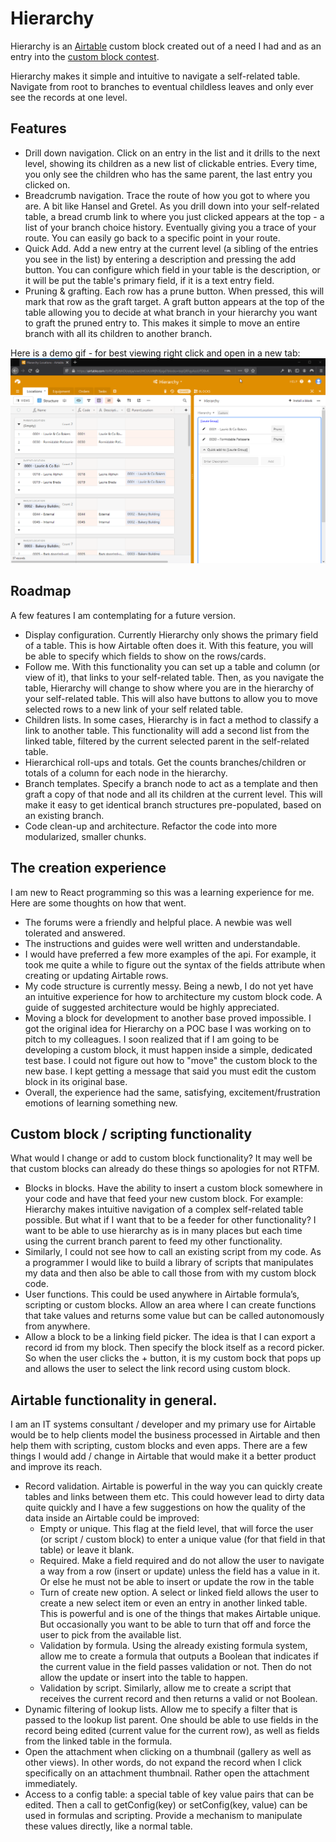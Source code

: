 # Hierarchy

Hierarchy is an [Airtable](https://airtable.com/) custom block created out of a need I had and as an entry into the [custom block contest](https://community.airtable.com/t/new-custom-blocks-contest-with-100-000-in-prizes/30140).

Hierarchy makes it simple and intuitive to navigate a self-related table. Navigate from root to branches to eventual childless leaves and only ever see the records at one level. 

## Features

* Drill down navigation. Click on an entry in the list and it drills to the next level, showing its children as a new list of clickable entries. Every time, you only see the children who has the same parent, the last entry you clicked on.
* Breadcrumb navigation. Trace the route of how you got to where you are. A bit like Hansel and Gretel. As you drill down into your self-related table, a bread crumb link to where you just clicked appears at the top - a list of your branch choice history. Eventually giving you a trace of your route. You can easily go back to a specific point in your route.
* Quick Add. Add a new entry at the current level (a sibling of the entries you see in the list) by entering a description and pressing the add button. You can configure which field in your table is the description, or it will be put the table's primary field, if it is a text entry field.
* Pruning & grafting. Each row has a prune button. When pressed, this will mark that row as the graft target. A graft button appears at the top of the table allowing you to decide at what branch in your hierarchy you want to graft the pruned entry to. This makes it simple to move an entire branch with all its children to another branch.

Here is a demo gif - for best viewing right click and open in a new tab:
![Hierarchy Demo](demo/demo3.gif)

## Roadmap
A few features I am contemplating for a future version. 
* Display configuration. Currently Hierarchy only shows the primary field of a table. This is how Airtable often does it. With this feature, you will be able to specify which fields to show on the rows/cards.
* Follow me. With this functionality you can set up a table and column (or view of it), that links to your self-related table. Then, as you navigate the table, Hierarchy will change to show where you are in the hierarchy of your self-related table. This will also have buttons to allow you to move selected rows to a new link of your self related table.
* Children lists. In some cases, Hierarchy is in fact a method to classify a link to another table. This functionality will add a second list from the linked table, filtered by the current selected parent in the self-related table.
* Hierarchical roll-ups and totals. Get the counts branches/children or totals of a column for each node in the hierarchy.
* Branch templates. Specify a branch node to act as a template and then graft a copy of that node and all its children at the current level. This will make it easy to get identical branch structures pre-populated, based on an existing branch.
* Code clean-up and architecture. Refactor the code into more modularized, smaller chunks. 

## The creation experience
I am new to React programming so this was a learning experience for me. Here are some thoughts on how that went.
* The forums were a friendly and helpful place. A newbie was well tolerated and answered.
* The instructions and guides were well written and understandable. 
* I would have preferred a few more examples of the api. For example, it took me quite a while to figure out the syntax of the fields attribute when creating or updating Airtable rows.
* My code structure is currently messy. Being a newb, I do not yet have an intuitive experience for how to architecture my custom block code. A guide of suggested architecture would be highly appreciated.
* Moving a block for development to another base proved impossible. I got the original idea for Hierarchy on a POC base I was working on to pitch to my colleagues. I soon realized that if I am going to be developing a custom block, it must happen inside a simple, dedicated test base. I could not figure out how to "move" the custom block to the new base. I kept getting a message that said you must edit the custom block in its original base. 
* Overall, the experience had the same, satisfying, excitement/frustration emotions of learning something new.

## Custom block / scripting functionality
What would I change or add to custom block functionality? It may well be that custom blocks can already do these things so apologies for not RTFM.
* Blocks in blocks. Have the ability to insert a custom block somewhere in your code and have that feed your new custom block. For example: Hierarchy makes intuitive navigation of a complex self-related table possible. But what if I want that to be a feeder for other functionality? I want to be able to use hierarchy as is in many places but each time using the current branch parent to feed my other functionality.
* Similarly, I could not see how to call an existing script from my code. As a programmer I would like to build a library of scripts that manipulates my data and then also be able to call those from with my custom block code.
* User functions. This could be used anywhere in Airtable formula’s, scripting or custom blocks. Allow an area where I can create functions that take values and returns some value but can be called autonomously from anywhere. 
* Allow a block to be a linking field picker. The idea is that I can export a record id from my block. Then specify the block itself as a record picker. So when the user clicks the + button, it is my custom bock that pops up and allows the user to select the link record using custom block.

## Airtable functionality in general.
I am an IT systems consultant / developer and my primary use for Airtable would be to help clients model the business processed in Airtable and then help them with scripting, custom blocks and even apps. There are a few things I would add / change in Airtable that would make it a better product and improve its reach.
* Record validation. Airtable is powerful in the way you can quickly create tables and links between them etc. This could however lead to dirty data quite quickly and I have a few suggestions on how the quality of the data inside an Airtable could be improved:
  * Empty or unique. This flag at the field level, that will force the user (or script / custom block) to enter a unique value (for that field in that table) or leave it blank.
  * Required. Make a field required and do not allow the user to navigate a way from a row (insert or update) unless the field has a value in it. Or else he must not be able to insert or update the row in the table
  * Turn of create new option. A select or linked field allows the user to create a new select item or even an entry in another linked table. This is powerful and is one of the things that makes Airtable unique. But occasionally you want to be able to turn that off and force the user to pick from the available list.
  * Validation by formula. Using the already existing formula system, allow me to create a formula that outputs a Boolean that indicates if the current value in the field passes validation or not. Then do not allow the update or insert into the table to happen.
  * Validation by script. Similarly, allow me to create a script that receives the current record and then returns a valid or not Boolean.
* Dynamic filtering of lookup lists. Allow me to specify a filter that is passed to the lookup list parent. One should be able to use fields in the record being edited (current value for the current row), as well as fields from the linked table in the formula.
* Open the attachment when clicking on a thumbnail (gallery as well as other views). In other words, do not expand the record when I click specifically on an attachment thumbnail. Rather open the attachment immediately.
* Access to a config table: a special table of key value pairs that can be edited. Then a call to getConfig(key) or setConfig(key, value) can be used in formulas and scripting. Provide a mechanism to manipulate these values directly, like a normal table.

